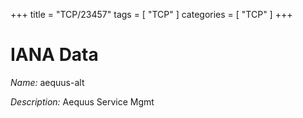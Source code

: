 +++
title = "TCP/23457"
tags = [ "TCP" ]
categories = [ "TCP" ]
+++

# IANA Data

_Name:_ aequus-alt

_Description:_ Aequus Service Mgmt

